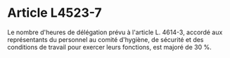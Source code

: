 # Article L4523-7

Le nombre d'heures de délégation prévu à l'article L. 4614-3, accordé aux représentants du personnel au comité d'hygiène, de sécurité et des conditions de travail pour exercer leurs fonctions, est majoré de 30 %.